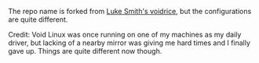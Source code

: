 The repo name is forked from [Luke Smith's voidrice](https://github.com/LukeSmithxyz/voidrice), but the configurations are quite different.

Credit: Void Linux was once running on one of my machines as my daily driver, but lacking of a nearby mirror was giving me hard times and I finally gave up. Things are quite different now though.
